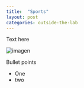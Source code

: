 ```yaml
---
title:  "Sports"
layout: post
categories: outside-the-lab
---
```



Text here 


![imagen](https://github.com/MarianSimarro/mariansimarro.github.io/assets/102224223/84e83353-dbaa-462a-9adf-3f70ec32a98d)

Bullet points 
- One
- two
  
